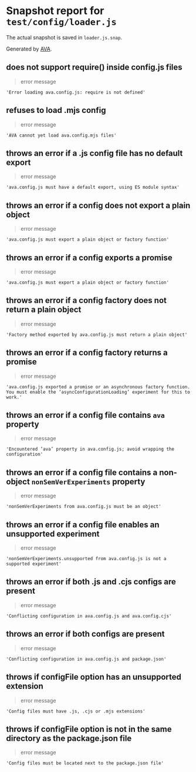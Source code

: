 # Snapshot report for `test/config/loader.js`

The actual snapshot is saved in `loader.js.snap`.

Generated by [AVA](https://avajs.dev).

## does not support require() inside config.js files

> error message

    'Error loading ava.config.js: require is not defined'

## refuses to load .mjs config

> error message

    'AVA cannot yet load ava.config.mjs files'

## throws an error if a .js config file has no default export

> error message

    'ava.config.js must have a default export, using ES module syntax'

## throws an error if a config does not export a plain object

> error message

    'ava.config.js must export a plain object or factory function'

## throws an error if a config exports a promise

> error message

    'ava.config.js must export a plain object or factory function'

## throws an error if a config factory does not return a plain object

> error message

    'Factory method exported by ava.config.js must return a plain object'

## throws an error if a config factory returns a promise

> error message

    'ava.config.js exported a promise or an asynchronous factory function. You must enable the ’asyncConfigurationLoading’ experiment for this to work.'

## throws an error if a config file contains `ava` property

> error message

    'Encountered ’ava’ property in ava.config.js; avoid wrapping the configuration'

## throws an error if a config file contains a non-object `nonSemVerExperiments` property

> error message

    'nonSemVerExperiments from ava.config.js must be an object'

## throws an error if a config file enables an unsupported experiment

> error message

    'nonSemVerExperiments.unsupported from ava.config.js is not a supported experiment'

## throws an error if both .js and .cjs configs are present

> error message

    'Conflicting configuration in ava.config.js and ava.config.cjs'

## throws an error if both configs are present

> error message

    'Conflicting configuration in ava.config.js and package.json'

## throws if configFile option has an unsupported extension

> error message

    'Config files must have .js, .cjs or .mjs extensions'

## throws if configFile option is not in the same directory as the package.json file

> error message

    'Config files must be located next to the package.json file'
